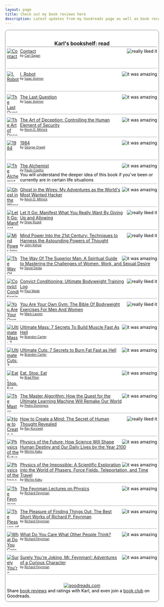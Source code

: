 ```yaml
---
layout: page
title: Check out my book reviews here
description: Latest updates from my Goodreads page as well as book recommendations
---
```

<!-- Show static HTML/CSS as a placeholder in case js is not enabled - javascript include will override this if things work -->
<style type="text/css" media="screen">
.gr_custom_container_1471534716 {
/* customize your Goodreads widget container here*/
border: 1px solid gray;
border-radius:10px;
padding: 10px 5px 10px 5px;
background-color: #FFFFFF;
color: #000000;

}
.gr_custom_header_1471534716 {
/* customize your Goodreads header here*/
border-bottom: 1px solid gray;
width: 100%;
margin-bottom: 5px;
text-align: center;
font-size: 120%
}
.gr_custom_each_container_1471534716 {
/* customize each individual book container here */
width: 100%;
clear: both;
margin-bottom: 10px;
overflow: auto;
padding-bottom: 4px;
border-bottom: 1px solid #aaa;
}
.gr_custom_book_container_1471534716 {
/* customize your book covers here */
overflow: hidden;
height: 60px;
float: left;
margin-right: 4px;
width: 39px;
}
.gr_custom_author_1471534716 {
/* customize your author names here */
font-size: 10px;
}
.gr_custom_tags_1471534716 {
/* customize your tags here */
font-size: 10px;
color: gray;
}
.gr_custom_rating_1471534716 {
/* customize your rating stars here */
float: right;
}
</style>

<div id="gr_custom_widget_1471534716">
    <div class="gr_custom_container_1471534716">
<h2 class="gr_custom_header_1471534716">
<a style="text-decoration: none;" href="https://www.goodreads.com/review/list/57070276-karl-niebuhr?shelf=read&amp;utm_medium=api&amp;utm_source=custom_widget">Karl&#39;s bookshelf: read</a>
</h2>
<div class="gr_custom_each_container_1471534716">
    <div class="gr_custom_book_container_1471534716">
      <a title="Contact" href="https://www.goodreads.com/review/show/1731946520?utm_medium=api&amp;utm_source=custom_widget"><img alt="Contact" border="0" src="https://d2arxad8u2l0g7.cloudfront.net/books/1408792653s/61666.jpg" /></a>
    </div>
    <div class="gr_custom_rating_1471534716">
      <span class=" staticStars"><img alt="really liked it" src="https://www.goodreads.com/images/layout/gr_red_star_active.png" /><img alt="" src="https://www.goodreads.com/images/layout/gr_red_star_active.png" /><img alt="" src="https://www.goodreads.com/images/layout/gr_red_star_active.png" /><img alt="" src="https://www.goodreads.com/images/layout/gr_red_star_active.png" /><img alt="" src="https://www.goodreads.com/images/layout/gr_red_star_inactive.png" /></span>
    </div>
    <div class="gr_custom_title_1471534716">
      <a href="https://www.goodreads.com/review/show/1731946520?utm_medium=api&amp;utm_source=custom_widget">Contact</a>
    </div>
    <div class="gr_custom_author_1471534716">
      by <a href="https://www.goodreads.com/author/show/10538.Carl_Sagan">Carl Sagan</a>
    </div>
</div>
<div class="gr_custom_each_container_1471534716">
    <div class="gr_custom_book_container_1471534716">
      <a title="I, Robot (Robot, #0.1)" href="https://www.goodreads.com/review/show/1731937314?utm_medium=api&amp;utm_source=custom_widget"><img alt="I, Robot" border="0" src="https://d2arxad8u2l0g7.cloudfront.net/books/1388321463s/41804.jpg" /></a>
    </div>
    <div class="gr_custom_rating_1471534716">
      <span class=" staticStars"><img alt="it was amazing" src="https://www.goodreads.com/images/layout/gr_red_star_active.png" /><img alt="" src="https://www.goodreads.com/images/layout/gr_red_star_active.png" /><img alt="" src="https://www.goodreads.com/images/layout/gr_red_star_active.png" /><img alt="" src="https://www.goodreads.com/images/layout/gr_red_star_active.png" /><img alt="" src="https://www.goodreads.com/images/layout/gr_red_star_active.png" /></span>
    </div>
    <div class="gr_custom_title_1471534716">
      <a href="https://www.goodreads.com/review/show/1731937314?utm_medium=api&amp;utm_source=custom_widget">I, Robot</a>
    </div>
    <div class="gr_custom_author_1471534716">
      by <a href="https://www.goodreads.com/author/show/16667.Isaac_Asimov">Isaac Asimov</a>
    </div>
</div>
<div class="gr_custom_each_container_1471534716">
    <div class="gr_custom_book_container_1471534716">
      <a title="The Last Question" href="https://www.goodreads.com/review/show/1731936752?utm_medium=api&amp;utm_source=custom_widget"><img alt="The Last Question" border="0" src="https://d2arxad8u2l0g7.cloudfront.net/books/1274107046s/4808763.jpg" /></a>
    </div>
    <div class="gr_custom_rating_1471534716">
      <span class=" staticStars"><img alt="it was amazing" src="https://www.goodreads.com/images/layout/gr_red_star_active.png" /><img alt="" src="https://www.goodreads.com/images/layout/gr_red_star_active.png" /><img alt="" src="https://www.goodreads.com/images/layout/gr_red_star_active.png" /><img alt="" src="https://www.goodreads.com/images/layout/gr_red_star_active.png" /><img alt="" src="https://www.goodreads.com/images/layout/gr_red_star_active.png" /></span>
    </div>
    <div class="gr_custom_title_1471534716">
      <a href="https://www.goodreads.com/review/show/1731936752?utm_medium=api&amp;utm_source=custom_widget">The Last Question</a>
    </div>
    <div class="gr_custom_author_1471534716">
      by <a href="https://www.goodreads.com/author/show/16667.Isaac_Asimov">Isaac Asimov</a>
    </div>
</div>
<div class="gr_custom_each_container_1471534716">
    <div class="gr_custom_book_container_1471534716">
      <a title="The Art of Deception: Controlling the Human Element of Security" href="https://www.goodreads.com/review/show/1731452299?utm_medium=api&amp;utm_source=custom_widget"><img alt="The Art of Deception: Controlling the Human Element of Security" border="0" src="https://d2arxad8u2l0g7.cloudfront.net/books/1385273509s/18160.jpg" /></a>
    </div>
    <div class="gr_custom_rating_1471534716">
      <span class=" staticStars"><img alt="it was amazing" src="https://www.goodreads.com/images/layout/gr_red_star_active.png" /><img alt="" src="https://www.goodreads.com/images/layout/gr_red_star_active.png" /><img alt="" src="https://www.goodreads.com/images/layout/gr_red_star_active.png" /><img alt="" src="https://www.goodreads.com/images/layout/gr_red_star_active.png" /><img alt="" src="https://www.goodreads.com/images/layout/gr_red_star_active.png" /></span>
    </div>
    <div class="gr_custom_title_1471534716">
      <a href="https://www.goodreads.com/review/show/1731452299?utm_medium=api&amp;utm_source=custom_widget">The Art of Deception: Controlling the Human Element of Security</a>
    </div>
    <div class="gr_custom_author_1471534716">
      by <a href="https://www.goodreads.com/author/show/10953.Kevin_D_Mitnick">Kevin D. Mitnick</a>
    </div>
</div>
<div class="gr_custom_each_container_1471534716">
    <div class="gr_custom_book_container_1471534716">
      <a title="1984" href="https://www.goodreads.com/review/show/1731004274?utm_medium=api&amp;utm_source=custom_widget"><img alt="1984" border="0" src="https://d2arxad8u2l0g7.cloudfront.net/books/1348990566s/5470.jpg" /></a>
    </div>
    <div class="gr_custom_rating_1471534716">
      <span class=" staticStars"><img alt="it was amazing" src="https://www.goodreads.com/images/layout/gr_red_star_active.png" /><img alt="" src="https://www.goodreads.com/images/layout/gr_red_star_active.png" /><img alt="" src="https://www.goodreads.com/images/layout/gr_red_star_active.png" /><img alt="" src="https://www.goodreads.com/images/layout/gr_red_star_active.png" /><img alt="" src="https://www.goodreads.com/images/layout/gr_red_star_active.png" /></span>
    </div>
    <div class="gr_custom_title_1471534716">
      <a href="https://www.goodreads.com/review/show/1731004274?utm_medium=api&amp;utm_source=custom_widget">1984</a>
    </div>
    <div class="gr_custom_author_1471534716">
      by <a href="https://www.goodreads.com/author/show/3706.George_Orwell">George Orwell</a>
    </div>
</div>
<div class="gr_custom_each_container_1471534716">
    <div class="gr_custom_book_container_1471534716">
      <a title="The Alchemist" href="https://www.goodreads.com/review/show/1730988492?utm_medium=api&amp;utm_source=custom_widget"><img alt="The Alchemist" border="0" src="https://d2arxad8u2l0g7.cloudfront.net/books/1287827991s/865.jpg" /></a>
    </div>
    <div class="gr_custom_rating_1471534716">
      <span class=" staticStars"><img alt="it was amazing" src="https://www.goodreads.com/images/layout/gr_red_star_active.png" /><img alt="" src="https://www.goodreads.com/images/layout/gr_red_star_active.png" /><img alt="" src="https://www.goodreads.com/images/layout/gr_red_star_active.png" /><img alt="" src="https://www.goodreads.com/images/layout/gr_red_star_active.png" /><img alt="" src="https://www.goodreads.com/images/layout/gr_red_star_active.png" /></span>
    </div>
    <div class="gr_custom_title_1471534716">
      <a href="https://www.goodreads.com/review/show/1730988492?utm_medium=api&amp;utm_source=custom_widget">The Alchemist</a>
    </div>
    <div class="gr_custom_author_1471534716">
      by <a href="https://www.goodreads.com/author/show/566.Paulo_Coelho">Paulo Coelho</a>
    </div>
    <div class="gr_custom_review_1471534716">
      You will understand the deeper idea of this book if you've been or currently are in certain life situations
    </div>
</div>
<div class="gr_custom_each_container_1471534716">
    <div class="gr_custom_book_container_1471534716">
      <a title="Ghost in the Wires: My Adventures as the World's Most Wanted Hacker" href="https://www.goodreads.com/review/show/1719100562?utm_medium=api&amp;utm_source=custom_widget"><img alt="Ghost in the Wires: My Adventures as the World's Most Wanted Hacker" border="0" src="https://d2arxad8u2l0g7.cloudfront.net/books/1344265017s/10256723.jpg" /></a>
    </div>
    <div class="gr_custom_rating_1471534716">
      <span class=" staticStars"><img alt="it was amazing" src="https://www.goodreads.com/images/layout/gr_red_star_active.png" /><img alt="" src="https://www.goodreads.com/images/layout/gr_red_star_active.png" /><img alt="" src="https://www.goodreads.com/images/layout/gr_red_star_active.png" /><img alt="" src="https://www.goodreads.com/images/layout/gr_red_star_active.png" /><img alt="" src="https://www.goodreads.com/images/layout/gr_red_star_active.png" /></span>
    </div>
    <div class="gr_custom_title_1471534716">
      <a href="https://www.goodreads.com/review/show/1719100562?utm_medium=api&amp;utm_source=custom_widget">Ghost in the Wires: My Adventures as the World's Most Wanted Hacker</a>
    </div>
    <div class="gr_custom_author_1471534716">
      by <a href="https://www.goodreads.com/author/show/10953.Kevin_D_Mitnick">Kevin D. Mitnick</a>
    </div>
</div>
<div class="gr_custom_each_container_1471534716">
    <div class="gr_custom_book_container_1471534716">
      <a title="Let It Go: Manifest What You Really Want By Giving Up and Allowing" href="https://www.goodreads.com/review/show/1710708603?utm_medium=api&amp;utm_source=custom_widget"><img alt="Let It Go: Manifest What You Really Want By Giving Up and Allowing" border="0" src="https://d2arxad8u2l0g7.cloudfront.net/books/1437904148s/24562608.jpg" /></a>
    </div>
    <div class="gr_custom_rating_1471534716">
      <span class=" staticStars"><img alt="really liked it" src="https://www.goodreads.com/images/layout/gr_red_star_active.png" /><img alt="" src="https://www.goodreads.com/images/layout/gr_red_star_active.png" /><img alt="" src="https://www.goodreads.com/images/layout/gr_red_star_active.png" /><img alt="" src="https://www.goodreads.com/images/layout/gr_red_star_active.png" /><img alt="" src="https://www.goodreads.com/images/layout/gr_red_star_inactive.png" /></span>
    </div>
    <div class="gr_custom_title_1471534716">
      <a href="https://www.goodreads.com/review/show/1710708603?utm_medium=api&amp;utm_source=custom_widget">Let It Go: Manifest What You Really Want By Giving Up and Allowing</a>
    </div>
    <div class="gr_custom_author_1471534716">
      by <a href="https://www.goodreads.com/author/show/4780752.Drew_Rozell">Drew Rozell</a>
    </div>
</div>
<div class="gr_custom_each_container_1471534716">
    <div class="gr_custom_book_container_1471534716">
      <a title="Mind Power Into the 21st Century: Techniques to Harness the Astounding Powers of Thought" href="https://www.goodreads.com/review/show/1677152815?utm_medium=api&amp;utm_source=custom_widget"><img alt="Mind Power Into the 21st Century: Techniques to Harness the Astounding Powers of Thought" border="0" src="https://d2arxad8u2l0g7.cloudfront.net/books/1364928261s/180089.jpg" /></a>
    </div>
    <div class="gr_custom_rating_1471534716">
      <span class=" staticStars"><img alt="really liked it" src="https://www.goodreads.com/images/layout/gr_red_star_active.png" /><img alt="" src="https://www.goodreads.com/images/layout/gr_red_star_active.png" /><img alt="" src="https://www.goodreads.com/images/layout/gr_red_star_active.png" /><img alt="" src="https://www.goodreads.com/images/layout/gr_red_star_active.png" /><img alt="" src="https://www.goodreads.com/images/layout/gr_red_star_inactive.png" /></span>
    </div>
    <div class="gr_custom_title_1471534716">
      <a href="https://www.goodreads.com/review/show/1677152815?utm_medium=api&amp;utm_source=custom_widget">Mind Power Into the 21st Century: Techniques to Harness the Astounding Powers of Thought</a>
    </div>
    <div class="gr_custom_author_1471534716">
      by <a href="https://www.goodreads.com/author/show/104951.John_Kehoe">John Kehoe</a>
    </div>
</div>
<div class="gr_custom_each_container_1471534716">
    <div class="gr_custom_book_container_1471534716">
      <a title="The Way Of The Superior Man: A Spiritual Guide to Mastering the Challenges of Women, Work, and Sexual Desire" href="https://www.goodreads.com/review/show/1677152339?utm_medium=api&amp;utm_source=custom_widget"><img alt="The Way Of The Superior Man: A Spiritual Guide to Mastering the Challenges of Women, Work, and Sexual Desire" border="0" src="https://d2arxad8u2l0g7.cloudfront.net/books/1347751295s/79424.jpg" /></a>
    </div>
    <div class="gr_custom_rating_1471534716">
      <span class=" staticStars"><img alt="it was amazing" src="https://www.goodreads.com/images/layout/gr_red_star_active.png" /><img alt="" src="https://www.goodreads.com/images/layout/gr_red_star_active.png" /><img alt="" src="https://www.goodreads.com/images/layout/gr_red_star_active.png" /><img alt="" src="https://www.goodreads.com/images/layout/gr_red_star_active.png" /><img alt="" src="https://www.goodreads.com/images/layout/gr_red_star_active.png" /></span>
    </div>
    <div class="gr_custom_title_1471534716">
      <a href="https://www.goodreads.com/review/show/1677152339?utm_medium=api&amp;utm_source=custom_widget">The Way Of The Superior Man: A Spiritual Guide to Mastering the Challenges of Women, Work, and Sexual Desire</a>
    </div>
    <div class="gr_custom_author_1471534716">
      by <a href="https://www.goodreads.com/author/show/18455.David_Deida">David Deida</a>
    </div>
</div>
<div class="gr_custom_each_container_1471534716">
    <div class="gr_custom_book_container_1471534716">
      <a title="Convict Conditioning: Ultimate Bodyweight Training Log" href="https://www.goodreads.com/review/show/1677152007?utm_medium=api&amp;utm_source=custom_widget"><img alt="Convict Conditioning: Ultimate Bodyweight Training Log" border="0" src="https://d2arxad8u2l0g7.cloudfront.net/books/1366838697s/17846180.jpg" /></a>
    </div>
    <div class="gr_custom_rating_1471534716">
      <span class=" staticStars"><img alt="really liked it" src="https://www.goodreads.com/images/layout/gr_red_star_active.png" /><img alt="" src="https://www.goodreads.com/images/layout/gr_red_star_active.png" /><img alt="" src="https://www.goodreads.com/images/layout/gr_red_star_active.png" /><img alt="" src="https://www.goodreads.com/images/layout/gr_red_star_active.png" /><img alt="" src="https://www.goodreads.com/images/layout/gr_red_star_inactive.png" /></span>
    </div>
    <div class="gr_custom_title_1471534716">
      <a href="https://www.goodreads.com/review/show/1677152007?utm_medium=api&amp;utm_source=custom_widget">Convict Conditioning: Ultimate Bodyweight Training Log</a>
    </div>
    <div class="gr_custom_author_1471534716">
      by <a href="https://www.goodreads.com/author/show/58230.Paul_Wade">Paul Wade</a>
    </div>
</div>
<div class="gr_custom_each_container_1471534716">
    <div class="gr_custom_book_container_1471534716">
      <a title="You Are Your Own Gym: The Bible Of Bodyweight Exercises For Men And Women" href="https://www.goodreads.com/review/show/1677151752?utm_medium=api&amp;utm_source=custom_widget"><img alt="You Are Your Own Gym: The Bible Of Bodyweight Exercises For Men And Women" border="0" src="https://d2arxad8u2l0g7.cloudfront.net/books/1299667053s/7907805.jpg" /></a>
    </div>
    <div class="gr_custom_rating_1471534716">
      <span class=" staticStars"><img alt="really liked it" src="https://www.goodreads.com/images/layout/gr_red_star_active.png" /><img alt="" src="https://www.goodreads.com/images/layout/gr_red_star_active.png" /><img alt="" src="https://www.goodreads.com/images/layout/gr_red_star_active.png" /><img alt="" src="https://www.goodreads.com/images/layout/gr_red_star_active.png" /><img alt="" src="https://www.goodreads.com/images/layout/gr_red_star_inactive.png" /></span>
    </div>
    <div class="gr_custom_title_1471534716">
      <a href="https://www.goodreads.com/review/show/1677151752?utm_medium=api&amp;utm_source=custom_widget">You Are Your Own Gym: The Bible Of Bodyweight Exercises For Men And Women</a>
    </div>
    <div class="gr_custom_author_1471534716">
      by <a href="https://www.goodreads.com/author/show/3437123.Mark_Lauren">Mark Lauren</a>
    </div>
</div>
<div class="gr_custom_each_container_1471534716">
    <div class="gr_custom_book_container_1471534716">
      <a title="Ultimate Mass: 7 Secrets To Build Muscle Fast As Hell" href="https://www.goodreads.com/review/show/1677151326?utm_medium=api&amp;utm_source=custom_widget"><img alt="Ultimate Mass: 7 Secrets To Build Muscle Fast As Hell" border="0" src="https://d2arxad8u2l0g7.cloudfront.net/books/1431246002s/24162431.jpg" /></a>
    </div>
    <div class="gr_custom_rating_1471534716">
      <span class=" staticStars"><img alt="it was amazing" src="https://www.goodreads.com/images/layout/gr_red_star_active.png" /><img alt="" src="https://www.goodreads.com/images/layout/gr_red_star_active.png" /><img alt="" src="https://www.goodreads.com/images/layout/gr_red_star_active.png" /><img alt="" src="https://www.goodreads.com/images/layout/gr_red_star_active.png" /><img alt="" src="https://www.goodreads.com/images/layout/gr_red_star_active.png" /></span>
    </div>
    <div class="gr_custom_title_1471534716">
      <a href="https://www.goodreads.com/review/show/1677151326?utm_medium=api&amp;utm_source=custom_widget">Ultimate Mass: 7 Secrets To Build Muscle Fast As Hell</a>
    </div>
    <div class="gr_custom_author_1471534716">
      by <a href="https://www.goodreads.com/author/show/6050972.Brandon_Carter">Brandon Carter</a>
    </div>
</div>
<div class="gr_custom_each_container_1471534716">
    <div class="gr_custom_book_container_1471534716">
      <a title="Ultimate Cuts: 7 Secrets to Burn Fat Fast as Hell" href="https://www.goodreads.com/review/show/1677151150?utm_medium=api&amp;utm_source=custom_widget"><img alt="Ultimate Cuts: 7 Secrets to Burn Fat Fast as Hell" border="0" src="https://d2arxad8u2l0g7.cloudfront.net/books/1389036825s/20453727.jpg" /></a>
    </div>
    <div class="gr_custom_rating_1471534716">
      <span class=" staticStars"><img alt="it was amazing" src="https://www.goodreads.com/images/layout/gr_red_star_active.png" /><img alt="" src="https://www.goodreads.com/images/layout/gr_red_star_active.png" /><img alt="" src="https://www.goodreads.com/images/layout/gr_red_star_active.png" /><img alt="" src="https://www.goodreads.com/images/layout/gr_red_star_active.png" /><img alt="" src="https://www.goodreads.com/images/layout/gr_red_star_active.png" /></span>
    </div>
    <div class="gr_custom_title_1471534716">
      <a href="https://www.goodreads.com/review/show/1677151150?utm_medium=api&amp;utm_source=custom_widget">Ultimate Cuts: 7 Secrets to Burn Fat Fast as Hell</a>
    </div>
    <div class="gr_custom_author_1471534716">
      by <a href="https://www.goodreads.com/author/show/6050972.Brandon_Carter">Brandon Carter</a>
    </div>
</div>
<div class="gr_custom_each_container_1471534716">
    <div class="gr_custom_book_container_1471534716">
      <a title="Eat. Stop. Eat" href="https://www.goodreads.com/review/show/1677150861?utm_medium=api&amp;utm_source=custom_widget"><img alt="Eat. Stop. Eat" border="0" src="https://d2arxad8u2l0g7.cloudfront.net/books/1356189694s/7529642.jpg" /></a>
    </div>
    <div class="gr_custom_rating_1471534716">
      <span class=" staticStars"><img alt="it was amazing" src="https://www.goodreads.com/images/layout/gr_red_star_active.png" /><img alt="" src="https://www.goodreads.com/images/layout/gr_red_star_active.png" /><img alt="" src="https://www.goodreads.com/images/layout/gr_red_star_active.png" /><img alt="" src="https://www.goodreads.com/images/layout/gr_red_star_active.png" /><img alt="" src="https://www.goodreads.com/images/layout/gr_red_star_active.png" /></span>
    </div>
    <div class="gr_custom_title_1471534716">
      <a href="https://www.goodreads.com/review/show/1677150861?utm_medium=api&amp;utm_source=custom_widget">Eat. Stop. Eat</a>
    </div>
    <div class="gr_custom_author_1471534716">
      by <a href="https://www.goodreads.com/author/show/4546800.Brad_Pilon">Brad Pilon</a>
    </div>
</div>
<div class="gr_custom_each_container_1471534716">
    <div class="gr_custom_book_container_1471534716">
      <a title="The Master Algorithm: How the Quest for the Ultimate Learning Machine Will Remake Our World" href="https://www.goodreads.com/review/show/1677149876?utm_medium=api&amp;utm_source=custom_widget"><img alt="The Master Algorithm: How the Quest for the Ultimate Learning Machine Will Remake Our World" border="0" src="https://d2arxad8u2l0g7.cloudfront.net/books/1435790827s/24612233.jpg" /></a>
    </div>
    <div class="gr_custom_rating_1471534716">
      <span class=" staticStars"><img alt="it was amazing" src="https://www.goodreads.com/images/layout/gr_red_star_active.png" /><img alt="" src="https://www.goodreads.com/images/layout/gr_red_star_active.png" /><img alt="" src="https://www.goodreads.com/images/layout/gr_red_star_active.png" /><img alt="" src="https://www.goodreads.com/images/layout/gr_red_star_active.png" /><img alt="" src="https://www.goodreads.com/images/layout/gr_red_star_active.png" /></span>
    </div>
    <div class="gr_custom_title_1471534716">
      <a href="https://www.goodreads.com/review/show/1677149876?utm_medium=api&amp;utm_source=custom_widget">The Master Algorithm: How the Quest for the Ultimate Learning Machine Will Remake Our World</a>
    </div>
    <div class="gr_custom_author_1471534716">
      by <a href="https://www.goodreads.com/author/show/3242685.Pedro_Domingos">Pedro Domingos</a>
    </div>
</div>
<div class="gr_custom_each_container_1471534716">
    <div class="gr_custom_book_container_1471534716">
      <a title="How to Create a Mind: The Secret of Human Thought Revealed" href="https://www.goodreads.com/review/show/1677149190?utm_medium=api&amp;utm_source=custom_widget"><img alt="How to Create a Mind: The Secret of Human Thought Revealed" border="0" src="https://d2arxad8u2l0g7.cloudfront.net/books/1355117137s/13589153.jpg" /></a>
    </div>
    <div class="gr_custom_rating_1471534716">
      <span class=" staticStars"><img alt="really liked it" src="https://www.goodreads.com/images/layout/gr_red_star_active.png" /><img alt="" src="https://www.goodreads.com/images/layout/gr_red_star_active.png" /><img alt="" src="https://www.goodreads.com/images/layout/gr_red_star_active.png" /><img alt="" src="https://www.goodreads.com/images/layout/gr_red_star_active.png" /><img alt="" src="https://www.goodreads.com/images/layout/gr_red_star_inactive.png" /></span>
    </div>
    <div class="gr_custom_title_1471534716">
      <a href="https://www.goodreads.com/review/show/1677149190?utm_medium=api&amp;utm_source=custom_widget">How to Create a Mind: The Secret of Human Thought Revealed</a>
    </div>
    <div class="gr_custom_author_1471534716">
      by <a href="https://www.goodreads.com/author/show/47744.Ray_Kurzweil">Ray Kurzweil</a>
    </div>
</div>
<div class="gr_custom_each_container_1471534716">
    <div class="gr_custom_book_container_1471534716">
      <a title="Physics of the Future: How Science Will Shape Human Destiny and Our Daily Lives by the Year 2100" href="https://www.goodreads.com/review/show/1677145323?utm_medium=api&amp;utm_source=custom_widget"><img alt="Physics of the Future: How Science Will Shape Human Destiny and Our Daily Lives by the Year 2100" border="0" src="https://d2arxad8u2l0g7.cloudfront.net/books/1320504811s/8492907.jpg" /></a>
    </div>
    <div class="gr_custom_rating_1471534716">
      <span class=" staticStars"><img alt="it was amazing" src="https://www.goodreads.com/images/layout/gr_red_star_active.png" /><img alt="" src="https://www.goodreads.com/images/layout/gr_red_star_active.png" /><img alt="" src="https://www.goodreads.com/images/layout/gr_red_star_active.png" /><img alt="" src="https://www.goodreads.com/images/layout/gr_red_star_active.png" /><img alt="" src="https://www.goodreads.com/images/layout/gr_red_star_active.png" /></span>
    </div>
    <div class="gr_custom_title_1471534716">
      <a href="https://www.goodreads.com/review/show/1677145323?utm_medium=api&amp;utm_source=custom_widget">Physics of the Future: How Science Will Shape Human Destiny and Our Daily Lives by the Year 2100</a>
    </div>
    <div class="gr_custom_author_1471534716">
      by <a href="https://www.goodreads.com/author/show/18800.Michio_Kaku">Michio Kaku</a>
    </div>
</div>
<div class="gr_custom_each_container_1471534716">
    <div class="gr_custom_book_container_1471534716">
      <a title="Physics of the Impossible: A Scientific Exploration into the World of Phasers, Force Fields, Teleportation, and Time Travel" href="https://www.goodreads.com/review/show/1677145059?utm_medium=api&amp;utm_source=custom_widget"><img alt="Physics of the Impossible: A Scientific Exploration into the World of Phasers, Force Fields, Teleportation, and Time Travel" border="0" src="https://d2arxad8u2l0g7.cloudfront.net/books/1320469147s/1168341.jpg" /></a>
    </div>
    <div class="gr_custom_rating_1471534716">
      <span class=" staticStars"><img alt="it was amazing" src="https://www.goodreads.com/images/layout/gr_red_star_active.png" /><img alt="" src="https://www.goodreads.com/images/layout/gr_red_star_active.png" /><img alt="" src="https://www.goodreads.com/images/layout/gr_red_star_active.png" /><img alt="" src="https://www.goodreads.com/images/layout/gr_red_star_active.png" /><img alt="" src="https://www.goodreads.com/images/layout/gr_red_star_active.png" /></span>
    </div>
    <div class="gr_custom_title_1471534716">
      <a href="https://www.goodreads.com/review/show/1677145059?utm_medium=api&amp;utm_source=custom_widget">Physics of the Impossible: A Scientific Exploration into the World of Phasers, Force Fields, Teleportation, and Time Travel</a>
    </div>
    <div class="gr_custom_author_1471534716">
      by <a href="https://www.goodreads.com/author/show/18800.Michio_Kaku">Michio Kaku</a>
    </div>
</div>
<div class="gr_custom_each_container_1471534716">
    <div class="gr_custom_book_container_1471534716">
      <a title="The Feynman Lectures on Physics" href="https://www.goodreads.com/review/show/1677144229?utm_medium=api&amp;utm_source=custom_widget"><img alt="The Feynman Lectures on Physics" border="0" src="https://d2arxad8u2l0g7.cloudfront.net/books/1433168047s/5546.jpg" /></a>
    </div>
    <div class="gr_custom_rating_1471534716">
      <span class=" staticStars"><img alt="it was amazing" src="https://www.goodreads.com/images/layout/gr_red_star_active.png" /><img alt="" src="https://www.goodreads.com/images/layout/gr_red_star_active.png" /><img alt="" src="https://www.goodreads.com/images/layout/gr_red_star_active.png" /><img alt="" src="https://www.goodreads.com/images/layout/gr_red_star_active.png" /><img alt="" src="https://www.goodreads.com/images/layout/gr_red_star_active.png" /></span>
    </div>
    <div class="gr_custom_title_1471534716">
      <a href="https://www.goodreads.com/review/show/1677144229?utm_medium=api&amp;utm_source=custom_widget">The Feynman Lectures on Physics</a>
    </div>
    <div class="gr_custom_author_1471534716">
      by <a href="https://www.goodreads.com/author/show/1429989.Richard_Feynman">Richard Feynman</a>
    </div>
</div>
<div class="gr_custom_each_container_1471534716">
    <div class="gr_custom_book_container_1471534716">
      <a title="The Pleasure of Finding Things Out: The Best Short Works of Richard P. Feynman" href="https://www.goodreads.com/review/show/1677144171?utm_medium=api&amp;utm_source=custom_widget"><img alt="The Pleasure of Finding Things Out: The Best Short Works of Richard P. Feynman" border="0" src="https://d2arxad8u2l0g7.cloudfront.net/books/1386924005s/10260.jpg" /></a>
    </div>
    <div class="gr_custom_rating_1471534716">
      <span class=" staticStars"><img alt="it was amazing" src="https://www.goodreads.com/images/layout/gr_red_star_active.png" /><img alt="" src="https://www.goodreads.com/images/layout/gr_red_star_active.png" /><img alt="" src="https://www.goodreads.com/images/layout/gr_red_star_active.png" /><img alt="" src="https://www.goodreads.com/images/layout/gr_red_star_active.png" /><img alt="" src="https://www.goodreads.com/images/layout/gr_red_star_active.png" /></span>
    </div>
    <div class="gr_custom_title_1471534716">
      <a href="https://www.goodreads.com/review/show/1677144171?utm_medium=api&amp;utm_source=custom_widget">The Pleasure of Finding Things Out: The Best Short Works of Richard P. Feynman</a>
    </div>
    <div class="gr_custom_author_1471534716">
      by <a href="https://www.goodreads.com/author/show/1429989.Richard_Feynman">Richard Feynman</a>
    </div>
</div>
<div class="gr_custom_each_container_1471534716">
    <div class="gr_custom_book_container_1471534716">
      <a title="What Do You Care What Other People Think?" href="https://www.goodreads.com/review/show/1677144078?utm_medium=api&amp;utm_source=custom_widget"><img alt="What Do You Care What Other People Think?" border="0" src="https://d2arxad8u2l0g7.cloudfront.net/books/1297913068s/5548.jpg" /></a>
    </div>
    <div class="gr_custom_rating_1471534716">
      <span class=" staticStars"><img alt="it was amazing" src="https://www.goodreads.com/images/layout/gr_red_star_active.png" /><img alt="" src="https://www.goodreads.com/images/layout/gr_red_star_active.png" /><img alt="" src="https://www.goodreads.com/images/layout/gr_red_star_active.png" /><img alt="" src="https://www.goodreads.com/images/layout/gr_red_star_active.png" /><img alt="" src="https://www.goodreads.com/images/layout/gr_red_star_active.png" /></span>
    </div>
    <div class="gr_custom_title_1471534716">
      <a href="https://www.goodreads.com/review/show/1677144078?utm_medium=api&amp;utm_source=custom_widget">What Do You Care What Other People Think?</a>
    </div>
    <div class="gr_custom_author_1471534716">
      by <a href="https://www.goodreads.com/author/show/1429989.Richard_Feynman">Richard Feynman</a>
    </div>
</div>
<div class="gr_custom_each_container_1471534716">
    <div class="gr_custom_book_container_1471534716">
      <a title="Surely You're Joking, Mr. Feynman!: Adventures of a Curious Character" href="https://www.goodreads.com/review/show/1677143808?utm_medium=api&amp;utm_source=custom_widget"><img alt="Surely You're Joking, Mr. Feynman!: Adventures of a Curious Character" border="0" src="https://d2arxad8u2l0g7.cloudfront.net/books/1348445281s/5544.jpg" /></a>
    </div>
    <div class="gr_custom_rating_1471534716">
      <span class=" staticStars"><img alt="it was amazing" src="https://www.goodreads.com/images/layout/gr_red_star_active.png" /><img alt="" src="https://www.goodreads.com/images/layout/gr_red_star_active.png" /><img alt="" src="https://www.goodreads.com/images/layout/gr_red_star_active.png" /><img alt="" src="https://www.goodreads.com/images/layout/gr_red_star_active.png" /><img alt="" src="https://www.goodreads.com/images/layout/gr_red_star_active.png" /></span>
    </div>
    <div class="gr_custom_title_1471534716">
      <a href="https://www.goodreads.com/review/show/1677143808?utm_medium=api&amp;utm_source=custom_widget">Surely You're Joking, Mr. Feynman!: Adventures of a Curious Character</a>
    </div>
    <div class="gr_custom_author_1471534716">
      by <a href="https://www.goodreads.com/author/show/1429989.Richard_Feynman">Richard Feynman</a>
    </div>
</div>
<br style="clear: both"/>
<center>
<a href="https://www.goodreads.com/"><img alt="goodreads.com" style="border:0" src="https://www.goodreads.com/images/widget/widget_logo.gif" /></a>
</center>
<noscript>
Share <a href="https://www.goodreads.com/">book reviews</a> and ratings with Karl, and even join a <a href="https://www.goodreads.com/group">book club</a> on Goodreads.
</noscript>
</div>

</div>
<script src="https://www.goodreads.com/review/custom_widget/57070276.Karl's%20bookshelf:%20read?cover_position=left&cover_size=small&num_books=100&order=d&shelf=read&show_author=1&show_cover=1&show_rating=1&show_review=1&show_tags=1&show_title=1&sort=date_added&widget_bg_color=FFFFFF&widget_bg_transparent=&widget_border_width=1&widget_id=1471534716&widget_text_color=000000&widget_title_size=medium&widget_width=full" type="text/javascript" charset="utf-8"></script>
